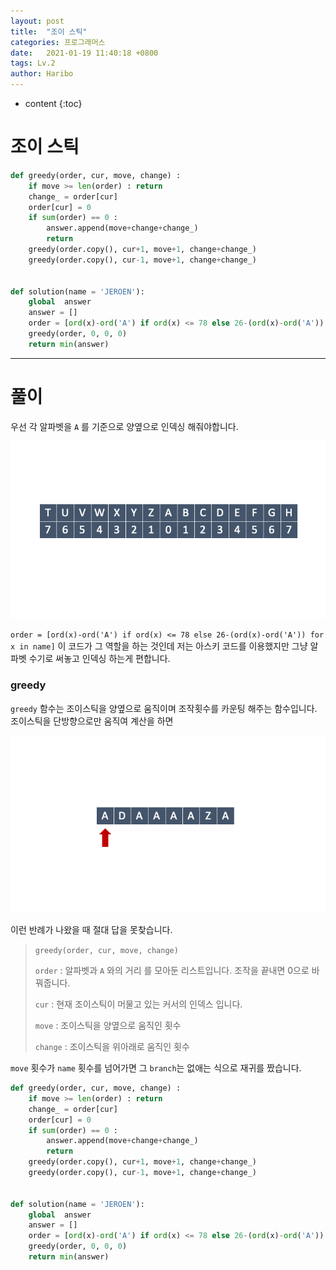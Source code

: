 ```yaml
---
layout: post
title:  "조이 스틱"
categories: 프로그래머스
date:   2021-01-19 11:40:18 +0800
tags: Lv.2
author: Haribo
---
```


* content
{:toc}
# 조이 스틱

```python
def greedy(order, cur, move, change) :
    if move >= len(order) : return
    change_ = order[cur]
    order[cur] = 0
    if sum(order) == 0 :
        answer.append(move+change+change_)
        return
    greedy(order.copy(), cur+1, move+1, change+change_)
    greedy(order.copy(), cur-1, move+1, change+change_)
    
    
def solution(name = 'JEROEN'):
    global  answer
    answer = []
    order = [ord(x)-ord('A') if ord(x) <= 78 else 26-(ord(x)-ord('A')) for x in name]
    greedy(order, 0, 0, 0)
    return min(answer)
```

---









# 풀이

우선 각 알파벳을 `A` 를 기준으로 양옆으로 인덱싱 해줘야합니다.

![](/images/joystick/indexing.png)

`order = [ord(x)-ord('A') if ord(x) <= 78 else 26-(ord(x)-ord('A')) for x in name]` 이 코드가 그 역할을 하는 것인데 저는 아스키 코드를 이용했지만 그냥 알파벳 수기로 써놓고 인덱싱 하는게 편합니다.

### greedy

`greedy` 함수는 조이스틱을 양옆으로 움직이며 조작횟수를 카운팅 해주는 함수입니다. 조이스틱을 단방향으로만 움직여 계산을 하면 

![](/images/joystick/exception.png)

이런 반례가 나왔을 때 절대 답을 못찾습니다.

>`greedy(order, cur, move, change)`
>
>`order` : 알파벳과 `A` 와의 거리 를 모아둔 리스트입니다. 조작을 끝내면 0으로 바꿔줍니다.
>
>`cur` : 현재 조이스틱이 머물고 있는 커서의 인덱스 입니다.
>
>`move` : 조이스틱을 양옆으로 움직인 횟수
>
>`change` : 조이스틱을 위아래로 움직인 횟수

`move` 횟수가 `name` 횟수를 넘어가면 그 `branch`는 없애는 식으로 재귀를 짰습니다.

```python
def greedy(order, cur, move, change) :
    if move >= len(order) : return
    change_ = order[cur]
    order[cur] = 0
    if sum(order) == 0 :
        answer.append(move+change+change_)
        return
    greedy(order.copy(), cur+1, move+1, change+change_)
    greedy(order.copy(), cur-1, move+1, change+change_)
    
    
def solution(name = 'JEROEN'):
    global  answer
    answer = []
    order = [ord(x)-ord('A') if ord(x) <= 78 else 26-(ord(x)-ord('A')) for x in name]
    greedy(order, 0, 0, 0)
    return min(answer)
```

